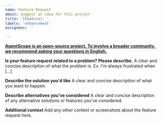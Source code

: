 ```yaml
---
name: Feature Request
about: Suggest an idea for this project
title: '[Feature]: '
labels: 'enhancement'
assignees: ''

---
```


**<u>AgentScope is an open-source project. To involve a broader community, we recommend asking your questions in English.</u>**


**Is your feature request related to a problem? Please describe.**
A clear and concise description of what the problem is. Ex. I'm always frustrated when [...]

**Describe the solution you'd like**
A clear and concise description of what you want to happen.

**Describe alternatives you've considered**
A clear and concise description of any alternative solutions or features you've considered.

**Additional context**
Add any other context or screenshots about the feature request here.